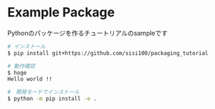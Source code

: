# Example Package

Pythonのパッケージを作るチュートリアルのsampleです


```sh
# インストール
$ pip install git+https://github.com/sisi100/packaging_tutorial 

# 動作確認
$ hoge
Hello world !!

#　開発モードでインストール
$ python -m pip install -e .
```
